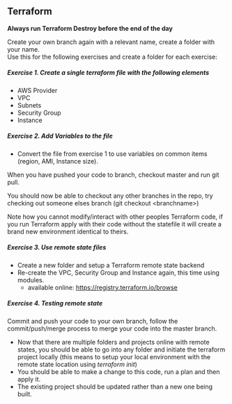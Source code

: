 
## Terraform 

**Always run Terraform Destroy before the end of the day**

Create your own branch again with a relevant name, create a folder with your name.  
Use this for the following exercises and create a folder for each exercise:

##### Exercise	1. Create a single terraform file with the following elements
  * AWS Provider
  * VPC
  * Subnets
  * Security Group
  * Instance
    
##### Exercise	2. Add Variables to the file
 
* Convert the file from exercise 1 to use variables on common items (region, AMI, Instance size).

When you have pushed your code to branch, checkout master and run git pull.	

You should now be able to checkout any other branches in the repo, try checking out someone elses branch (git checkout \<branchname\>)
		
Note how you cannot modify/interact with other peoples Terraform code, if you run Terraform apply with their code without the statefile it will create a brand new environment identical to theirs.
	
##### Exercise	3. Use remote state files

  * Create a new folder and setup a Terraform remote state backend
  * Re-create the VPC, Security Group and Instance again, this time using modules.
    * available online: https://registry.terraform.io/browse

##### Exercise	4. Testing remote state

Commit and push your code to your own branch, follow the commit/push/merge process to merge your code into the master branch.
  * Now that there are multiple folders and projects online with remote states, you should be able to go into any folder and initiate the terraform project locally (this means to setup your local environment with the remote state location using *terraform init*)
  * You should be able to make a change to this code, run a plan and then apply it.
  * The existing project should be updated rather than a new one being built.
